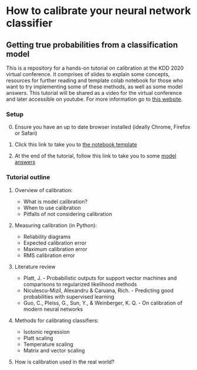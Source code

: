 # How to calibrate your neural network classifier
## Getting true probabilities from a classification model

This is a repository for a hands-on tutorial on calibration at the KDD 2020 virtual conference. 
It comprises of slides to explain some concepts, resources for further reading and template colab 
notebook for those who want to try implementing some of these methods, as well as some model answers.
This tutorial will be shared as a video for the virtual conference and later accessible on youtube.
For more information go to [this website](http://kdd2020.nplan.io/presentation).

### Setup
0. Ensure you have an up to date browser installed (ideally Chrome, Firefox or Safari)

1. Click this link to take you to [the notebook template](https://colab.research.google.com/github/nplan-io/kdd2020-calibration/blob/master/tutorial/KDD%202020%20-%20nPlan%20calibration%20session.ipynb)

2. At the end of the tutorial, follow this link to take you to some [model answers](https://colab.research.google.com/github/nplan-io/kdd2020-calibration/blob/master/tutorial/KDD%202020%20-%20nPlan%20calibration%20session%20(completed).ipynb)

### Tutorial outline
1. Overview of calibration:
    * What is model calibration?
    * When to use calibration
    * Pitfalls of not considering calibration

2. Measuring calibration (in Python):
    * Reliability diagrams
    * Expected calibration error
    * Maximum calibration error
    * RMS calibration error
3. Literature review
    * Platt, J. - Probabilistic outputs for support vector machines and comparisons to regularized likelihood methods
    * Niculescu-Mizil, Alexandru & Caruana, Rich. - Predicting good probabilities with supervised learning
    * Guo, C., Pleiss, G., Sun, Y., & Weinberger, K. Q. - On calibration of modern neural networks 

4. Methods for calibrating classifiers:
    * Isotonic regression
    * Platt scaling
    * Temperature scaling
    * Matrix and vector scaling

5. How is calibration used in the real world?
